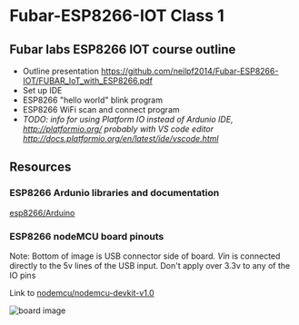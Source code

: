 # **Fubar-ESP8266-IOT Class 1**
## Fubar labs ESP8266 IOT course outline
- Outline presentation https://github.com/neilpf2014/Fubar-ESP8266-IOT/FUBAR_IoT_with_ESP8266.pdf
- Set up IDE
- ESP8266 "hello world" blink program
- ESP8266 WiFi scan and connect program
- *TODO: info for using Platform IO instead of Ardunio IDE, http://platformio.org/ probably with VS code editor http://docs.platformio.org/en/latest/ide/vscode.html*


## Resources

### ESP8266 Ardunio libraries and documentation

[esp8266/Arduino](https://github.com/esp8266/Arduino)

### ESP8266 nodeMCU board pinouts

Note: Bottom of image is USB connector side of board.  *Vin* is connected directly to the 5v lines of the USB input. Don't apply over 3.3v to any of the IO pins

Link to [nodemcu/nodemcu-devkit-v1.0](https://github.com/nodemcu/nodemcu-devkit-v1.0)

![board image](https://raw.githubusercontent.com/nodemcu/nodemcu-devkit-v1.0/master/Documents/NODEMCU_DEVKIT_V1.0_PINMAP.png)

